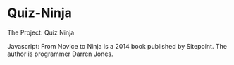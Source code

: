 # Quiz-Ninja
The Project: Quiz Ninja 

Javascript: From Novice to Ninja is a 2014 book published by Sitepoint.  The author is programmer Darren Jones.
